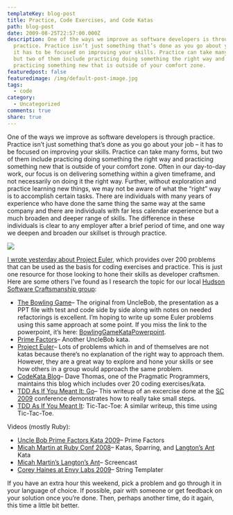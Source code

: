 ```yaml
---
templateKey: blog-post
title: Practice, Code Exercises, and Code Katas
path: blog-post
date: 2009-08-25T22:57:00.000Z
description: One of the ways we improve as software developers is through
  practice. Practice isn’t just something that’s done as you go about your job –
  it has to be focused on improving your skills. Practice can take many forms,
  but two of them include practicing doing something the right way and
  practicing something new that is outside of your comfort zone.
featuredpost: false
featuredimage: /img/default-post-image.jpg
tags:
  - code
category:
  - Uncategorized
comments: true
share: true
---
```

One of the ways we improve as software developers is through practice. Practice isn’t just something that’s done as you go about your job – it has to be focused on improving your skills. Practice can take many forms, but two of them include practicing doing something the right way and practicing something new that is outside of your comfort zone. Often in our day-to-day work, our focus is on delivering something within a given timeframe, and not necessarily on doing it the right way. Further, without exploration and practice learning new things, we may not be aware of what the “right” way is to accomplish certain tasks. There are individuals with many years of experience who have done the same thing the same way at the same company and there are individuals with far less calendar experience but a much broaden and deeper range of skills. The difference in these individuals is clear to any employer after a brief period of time, and one way we deepen and broaden our skillset is through practice.

![](/img/exercises.jpg)

[I wrote yesterday about Project Euler](/iterators-expressions-and-linq-for-euler), which provides over 200 problems that can be used as the basis for coding exercises and practice. This is just one resource for those looking to hone their skills as developer craftsmen. Here are some others I’ve found as I research the topic for our local [Hudson Software Craftsmanship group](http://hudsonsc.com/):

* [The Bowling Game](http://www.butunclebob.com/ArticleS.UncleBob.TheBowlingGameKata)– The original from UncleBob, the presentation as a PPT file with test and code side by side along with notes on needed refactorings is excellent. I’m hoping to write up some Euler problems using this same approach at some point. If you miss the link to the powerpoint, it’s here: [BowlingGameKataPowerpoint](http://www.butunclebob.com/files/downloads/Bowling%20Game%20Kata.ppt).
* [Prime Factors](http://www.butunclebob.com/ArticleS.UncleBob.ThePrimeFactorsKata)– Another UncleBob kata.
* [Project Euler](http://projecteuler.net/)– Lots of problems which in and of themselves are not katas because there’s no explanation of the right way to approach them. However, they are a great way to explore and hone your skills or see how others in a group would approach the same problem.
* [CodeKata Blog](http://codekata.pragprog.com/)– Dave Thomas, one of the Pragmatic Programmers, maintains this blog which includes over 20 coding exercises/kata.
* [TDD As If You Meant It: Go](http://gojko.net/2009/02/27/thought-provoking-tdd-exercise-at-the-software-craftsmanship-conference)– This writeup of an excercise done at the [SC 2009](http://parlezuml.com/softwarecraftsmanship) conference demonstrates how to really take small steps.
* [TDD As If You Meant It](http://gojko.net/2009/08/02/tdd-as-if-you-meant-it-revisited): Tic-Tac-Toe: A similar writeup, this time using Tic-Tac-Toe.

Videos (mostly Ruby):

* [Uncle Bob Prime Factors Kata 2009](http://vimeo.com/2499161)– Prime Factors
* [Micah Martin at Ruby Conf 2008](http://rubyconf2008.confreaks.com/ruby-kata-and-sparring.html)– Katas, Sparring, and [Langton’s Ant](http://en.wikipedia.org/wiki/Langton's_ant) Kata
* [Micah Martin’s Langton’s Ant](http://www.vimeo.com/2234715)– Screencast
* [Corey Haines at Envy Labs 2009](http://blog.envylabs.com/2009/08/corey-haines-performance-kata)– String Templater

If you have an extra hour this weekend, pick a problem and go through it in your language of choice. If possible, pair with someone or get feedback on your solution once you’re done. Then, perhaps another time, do it again, this time a little bit better.